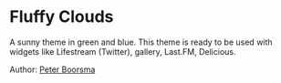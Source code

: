 # Fluffy Clouds

A sunny theme in green and blue. This theme is ready to be used with widgets
like Lifestream (Twitter), gallery, Last.FM, Delicious.

Author: [Peter Boorsma](http://peterboorsma.nl)
